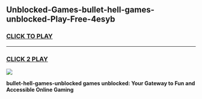 
## Unblocked-Games-bullet-hell-games-unblocked-Play-Free-4esyb
<h3>
<a href="https://premium76.site?title=bullet-hell-games-unblocked&ref=23A">CLICK TO PLAY</a></h3>
<hr>

<h3>
<a href="https://premium76.site?title=bullet-hell-games-unblocked&ref=23A">CLICK 2 PLAY</a>
  
</h3>

<a href="https://premium76.site?title=bullet-hell-games-unblocked&ref=23A"><img src="https://clearcache.store/games.png"></a>


**bullet-hell-games-unblocked games unblocked: Your Gateway to Fun and Accessible Online Gaming**
